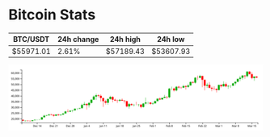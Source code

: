 # Bitcoin Stats

BTC/USDT|24h change|24h high|24h low|
|---|---|---|---|
|$55971.01|2.61%|$57189.43|$53607.93|

<img src="./chart.svg">
